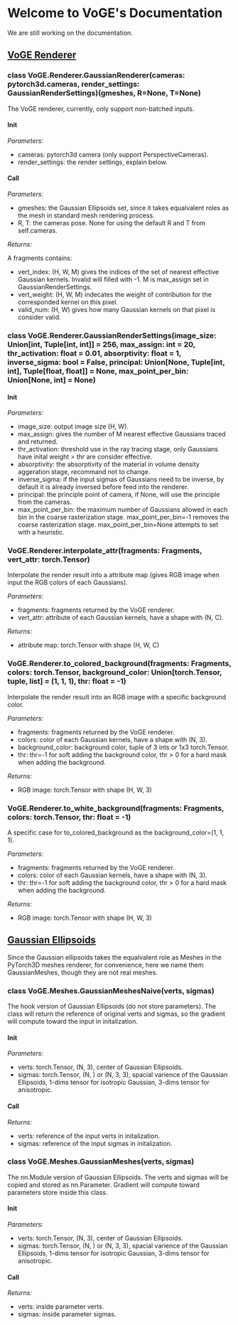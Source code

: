 # Welcome to VoGE's Documentation

We are still working on the documentation.

## [VoGE Renderer](https://github.com/Angtian/VoGE/blob/main/VoGE/Renderer.py)
### class VoGE.Renderer.GaussianRenderer(cameras: pytorch3d.cameras, render_settings: GaussianRenderSettings)(gmeshes, R=None, T=None)

The VoGE renderer, currently, only support non-batched inputs.

#### Init
*Parameters:*

- cameras: pytorch3d camera (only support PerspectiveCameras).
- render_settings: the render settings, explain below.

#### Call

*Parameters:*

- gmeshes: the Gaussian Ellipsoids set, since it takes equalvalent roles as the mesh in standard mesh rendering process.
- R, T: the cameras pose. None for using the default R and T from self.cameras.

*Returns:*

A fragments contains:
- vert_index: (H, W, M) gives the indices of the set of nearest effective Gaussian kernels. Invalid will filled with -1. M is max_assign set in GaussianRenderSettings.
- vert_weight: (H, W, M) indecates the weight of contribution for the corresponded kernel on this pixel.
- valid_num: (H, W) gives how many Gaussian kernels on that pixel is consider valid.


### class VoGE.Renderer.GaussianRenderSettings(image_size: Union[int, Tuple[int, int]] = 256, max_assign: int = 20, thr_activation: float = 0.01, absorptivity: float = 1, inverse_sigma: bool = False, principal: Union[None, Tuple[int, int], Tuple[float, float]] = None, max_point_per_bin: Union[None, int] = None)

#### Init
*Parameters:*

- image_size: output image size (H, W).
- max_assign: gives the number of M nearest effective Gaussians traced and returned.
- thr_activation: threshold use in the ray tracing stage, only Gaussians have inital weight > thr are consider effective.
- absorptivity: the absorptivity of the material in volume density aggeration stage, recommand not to change.
- inverse_sigma: if the input sigmas of Gaussians need to be inverse, by default it is already inversed before feed into the renderer.
- principal: the principle point of camera, if None, will use the principle from the cameras.
- max_point_per_bin: the maximum number of Gaussians allowed in each bin in the coarse rasterization stage. max_point_per_bin=-1 removes the coarse rasterization stage. max_point_per_bin=None attempts to set with a heuristic.  

### VoGE.Renderer.interpolate_attr(fragments: Fragments, vert_attr: torch.Tensor)

Interpolate the render result into a attribute map (gives RGB image when input the RGB colors of each Gaussians).

*Parameters:*

- fragments: fragments returned by the VoGE renderer.
- vert_attr: attribute of each Gaussian kernels, have a shape with (N, C).

*Returns:*

- attribute map: torch.Tensor with shape (H, W, C)

### VoGE.Renderer.to_colored_background(fragments: Fragments, colors: torch.Tensor, background_color: Union[torch.Tensor, tuple, list] = (1, 1, 1), thr: float = -1)

Interpolate the render result into an RGB image with a specific background color.

*Parameters:*

- fragments: fragments returned by the VoGE renderer.
- colors: color of each Gaussian kernels, have a shape with (N, 3).
- background_color: background color, tuple of 3 ints or 1x3 torch.Tensor.
- thr: thr=-1 for soft adding the background color, thr > 0 for a hard mask when adding the background.

*Returns:*

- RGB image: torch.Tensor with shape (H, W, 3)

### VoGE.Renderer.to_white_background(fragments: Fragments, colors: torch.Tensor, thr: float = -1)

A specific case for to_colored_background as the background_color=(1, 1, 1).


*Parameters:*

- fragments: fragments returned by the VoGE renderer.
- colors: color of each Gaussian kernels, have a shape with (N, 3).
- thr: thr=-1 for soft adding the background color, thr > 0 for a hard mask when adding the background.

*Returns:*

- RGB image: torch.Tensor with shape (H, W, 3)


## [Gaussian Ellipsoids](https://github.com/Angtian/VoGE/blob/main/VoGE/Meshes.py)
Since the Gaussian ellipsoids takes the equalvalent role as Meshes in the PyTorch3D meshes renderer, for convenience, here we name them GaussianMeshes, though they are not real meshes.

### class VoGE.Meshes.GaussianMeshesNaive(verts, sigmas)

The hook version of Gaussian Ellipsoids (do not store parameters). The class will return the reference of original verts and sigmas, so the gradient will compute toward the input in initalization.

#### Init

*Parameters:*

- verts: torch.Tensor, (N, 3), center of Gaussian Ellipsoids.
- sigmas: torch.Tensor, (N, ) or (N, 3, 3), spacial varience of the Gaussian Ellipsoids, 1-dims tensor for isotropic Gaussian, 3-dims tensor for anisotropic.

#### Call

*Returns:*
- verts: reference of the input verts in initalization.
- sigmas: reference of the input sigmas in initalization.


### class VoGE.Meshes.GaussianMeshes(verts, sigmas)

The nn.Module version of Gaussian Ellipsoids. The verts and sigmas will be copied and stored as nn.Parameter. Gradient will compute toward parameters store inside this class.

#### Init

*Parameters:*

- verts: torch.Tensor, (N, 3), center of Gaussian Ellipsoids.
- sigmas: torch.Tensor, (N, ) or (N, 3, 3), spacial varience of the Gaussian Ellipsoids, 1-dims tensor for isotropic Gaussian, 3-dims tensor for anisotropic.

#### Call

*Returns:*
- verts: inside parameter verts.
- sigmas: inside parameter sigmas.
